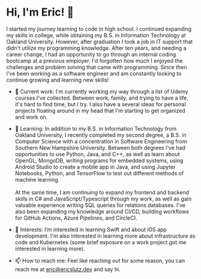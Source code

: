 # Hi, I'm Eric! 👋

I started my journey learning to code in high school.  I continued expanding my skills in college, while obtaining my B.S. in Information Technology at Oakland University.  However, after graduation I took a job in IT support that didn't utilize my programming knowledge. After ten years, and needing a career change, I had an opportunity to go through an internal coding bootcamp at a previous employer.  I'd forgotten how much I enjoyed the challenges and problem solving that came with programming.  Since then I've been working as a software engineer and am constantly looking to continue growing and learning new skills!

- 🔭 Current work: I'm currently working my way through a list of Udemy courses I've collected.  Between work, family, and trying to have a life, it's hard to find time, but I try.  I also have a several ideas for personal projects floating around in my head that I'm starting to get organized and work on.

- 🌱 Learning: In addition to my B.S. in Information Technology from Oakland University, I recently completed my second degree, a B.S. in Computer Science with a concentration in Software Engineering from Southern New Hampshire University.  Between both degrees I've had opportunities to use Python, Java, and C++, as well as learn about OpenGL, MongoDB, writing programs for embedded systems, using Android Studio to create a mobile app in Java, and using Jupyter Notebooks, Python, and TensorFlow to test out different methods of machine learning.<br /><br />At the same time, I am continuing to expand my frontend and backend skills in C# and JavaScript/Typescript through my work, as well as gain valuable experience writing SQL queries for relations databases.  I've also been expanding my knowledge around CI/CD, building workflows for GitHub Actions, Azure Pipelines, and CircleCI.

- 👀 Interests: I’m interested in learning Swift and about iOS app development.  I'm also interested in learning more about infrastructure as code and Kubernetes (some brief exposure on a work project got me interested in learning more).

- 📫 How to reach me: Feel like reaching out for some reason, you can reach me at [eric@ericslutz.dev](mailto:eric@ericslutz.dev) and say hi.
<!--
***

![Top Languages Card](https://github-readme-stats.vercel.app/api/top-langs/?username=eslutz&langs_count=8&layout=compact)-->
<!--https://github.com/anuraghazra/github-readme-stats-->
<!--
**eslutz/eslutz** is a ✨ _special_ ✨ repository because its `README.md` (this file) appears on your GitHub profile.

Here are some ideas to get you started:

- 🔭 I’m currently working on ...
- 🌱 I’m currently learning ...
- 👯 I’m looking to collaborate on ...
- 🤔 I’m looking for help with ...
- 💬 Ask me about ...
- 📫 How to reach me: ...
- 😄 Pronouns: ...
- ⚡ Fun fact: ...
-->
